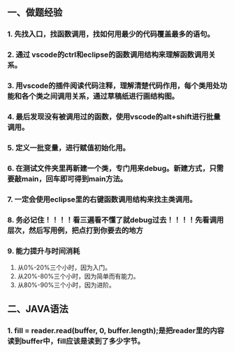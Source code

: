 ## 一、做题经验
### 1. 先找入口，找函数调用，找如何用最少的代码覆盖最多的语句。
### 2. 通过 vscode的ctrl和eclipse的函数调用结构来理解函数调用关系。
### 3. 用vscode的插件阅读代码注释，理解清楚代码作用，每个类用处功能和各个类之间调用关系，通过草稿纸进行画结构图。
### 4. 最后发现没有被调用过的函数，使用vscode的alt+shift进行批量调用。
### 5. 定义一批变量，进行赋值初始化用。
### 6. 在测试文件夹里再新建一个类，专门用来debug。新建方式，只需要敲main，回车即可得到main方法。
### 7. 一定会使用eclipse里的右键函数调用结构来找主类调用。
### 8. 务必记住！！！！看三遍看不懂了就debug过去！！！！先看调用层次，然后写用例，把点打到你要去的地方
### 9. 能力提升与时间消耗
1. 从0%-20%三个小时，因为入门。
2. 从20%-80%三个小时，因为简单而有能力。
3. 从80%-90%三个小时，因为进阶。

## 二、JAVA语法
### 1. fill = reader.read(buffer, 0, buffer.length);是把reader里的内容读到buffer中，fill应该是读到了多少字节。